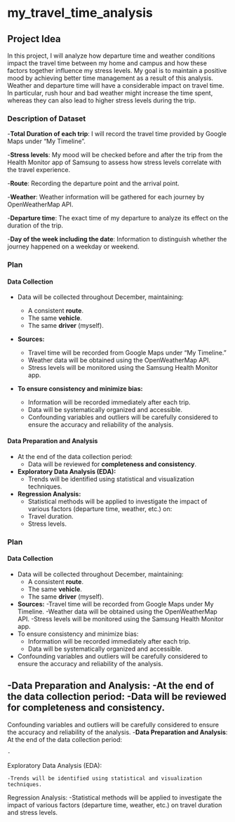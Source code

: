 # my_travel_time_analysis
## **Project Idea**
In this project, I will analyze how departure time and weather conditions impact the travel time between my home and campus and how these factors together influence my stress levels. My goal is to maintain a positive mood by achieving better time management as a result of this analysis. Weather and departure time will have a considerable impact on travel time. In particular, rush hour and bad weather might increase the time spent, whereas they can also lead to higher stress levels during the trip.


### **Description of Dataset**
-**Total Duration of each trip**: I will record the travel time provided by Google Maps under “My Timeline”.

-**Stress levels**: My mood will be checked before and after the trip from the Health Monitor app of Samsung to assess how stress levels correlate with the travel experience.

-**Route**: Recording the departure point and the arrival point.

-**Weather**: Weather information will be gathered for each journey by OpenWeatherMap API.

-**Departure time**: The exact time of my departure to analyze its effect on the duration of the trip.

-**Day of the week including the date**: Information to distinguish whether the journey happened on a weekday or weekend.

### **Plan** 
#### **Data Collection** 
- Data will be collected throughout December, maintaining: 
	- A consistent **route**. 
	- The same **vehicle**. 
	- The same **driver** (myself). 

- **Sources:** 
	- Travel time will be recorded from Google Maps under “My Timeline.” 
	- Weather data will be obtained using the OpenWeatherMap API. 
	- Stress levels will be monitored using the Samsung Health Monitor app. 
- **To ensure consistency and minimize bias:** 
	- Information will be recorded immediately after each trip. 
	- Data will be systematically organized and accessible. 
	- Confounding variables and outliers will be carefully considered to ensure the accuracy and reliability of the analysis.




#### **Data Preparation and Analysis** 
- At the end of the data collection period: 
	- Data will be reviewed for **completeness and consistency**. 
- **Exploratory Data Analysis (EDA):** 
	- Trends will be identified using statistical and visualization techniques. 
- **Regression Analysis:** 
	- Statistical methods will be applied to investigate the impact of various factors (departure time, weather, etc.) on: 
	- Travel duration. 
	- Stress levels.



### **Plan**
#### **Data Collection**
- Data will be collected throughout December, maintaining:
	- A consistent **route**.
 	- The same **vehicle**.
	- The same **driver** (myself).
 - **Sources:**
   	-Travel time will be recorded from Google Maps under My Timeline.
   	-Weather data will be obtained using the OpenWeatherMap API.
   	-Stress levels will be monitored using the Samsung Health Monitor app.
- To ensure consistency and minimize bias:
  	- Information will be recorded immediately after each trip.
	- Data will be systematically organized and accessible.
- Confounding variables and outliers will be carefully considered to ensure the accuracy and reliability of the analysis.

-**Data Preparation and Analysis**:
-At the end of the data collection period:
	-Data will be reviewed for completeness and consistency.
 -


Confounding variables and outliers will be carefully considered to ensure the accuracy and reliability of the analysis. 
-**Data Preparation and Analysis**:
At the end of the data collection period:

	- 
Exploratory Data Analysis (EDA): 

	-Trends will be identified using statistical and visualization techniques.  
 
Regression Analysis: 
	-Statistical methods will be applied to investigate the impact of various factors (departure time, weather, etc.) on travel duration and stress levels.
